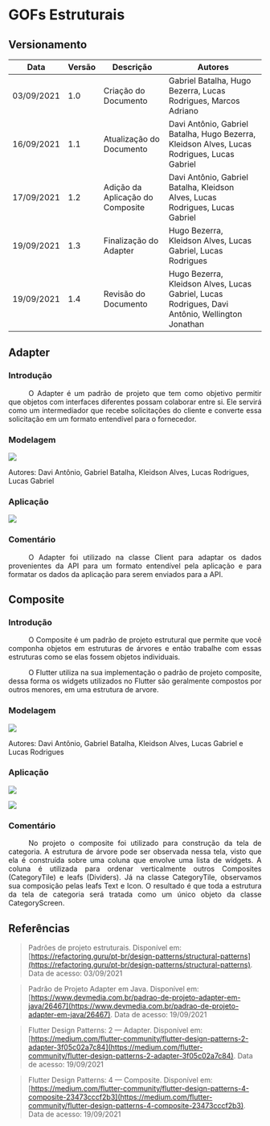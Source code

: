 # GOFs Estruturais

## Versionamento
| Data | Versão | Descrição | Autores |
| -------- | -------- | -------- | ---|
|   03/09/2021   |  1.0    | Criação do Documento  | Gabriel Batalha, Hugo Bezerra, Lucas Rodrigues, Marcos Adriano
|   16/09/2021   |  1.1    | Atualização do Documento  | Davi Antônio, Gabriel Batalha, Hugo Bezerra, Kleidson Alves, Lucas Rodrigues, Lucas Gabriel
|   17/09/2021   |  1.2    | Adição da Aplicação do Composite  | Davi Antônio, Gabriel Batalha, Kleidson Alves, Lucas Rodrigues, Lucas Gabriel
|   19/09/2021   |  1.3    | Finalização do Adapter | Hugo Bezerra, Kleidson Alves, Lucas Gabriel, Lucas Rodrigues
|   19/09/2021   |  1.4    | Revisão do Documento | Hugo Bezerra, Kleidson Alves, Lucas Gabriel, Lucas Rodrigues, Davi Antônio, Wellington Jonathan

## Adapter 

### Introdução

<div style="text-indent: 40px; text-align: justify">
<p>
O Adapter é um padrão de projeto que tem como objetivo permitir que objetos com interfaces diferentes possam colaborar entre si. Ele servirá como um intermediador que recebe solicitações do cliente e converte essa solicitação em um formato entendível para o fornecedor. 
</p>
</div>

### Modelagem

![](https://i.imgur.com/4TK9fsp.png)

Autores: Davi Antônio, Gabriel Batalha, Kleidson Alves, Lucas Rodrigues, Lucas Gabriel


### Aplicação

[![](https://i.imgur.com/iyJYbMV.png)](https://github.com/UnBArqDsw2021-1/2021.1_G5_ProjetoDonner_Front-end/blob/GOFs/donner/lib/widgets/models/client_model.dart)


### Comentário

<div style="text-indent: 40px; text-align: justify">
<p>
O Adapter foi utilizado na classe Client para adaptar os dados provenientes da API para um formato entendível pela aplicação e para formatar os dados da aplicação para serem enviados para a API.  
</p>
</div>

## Composite

### Introdução
<div style="text-indent: 40px; text-align: justify">
<p>
O Composite é um padrão de projeto estrutural que permite que você componha objetos em estruturas de árvores e então trabalhe com essas estruturas como se elas fossem objetos individuais.
</p>
<p>
O Flutter utiliza na sua implementação o padrão de projeto composite, dessa forma os widgets utilizados no Flutter são geralmente compostos por outros menores, em uma estrutura de arvore.
</p>
</div>

### Modelagem

![](https://i.imgur.com/GOCQznN.png)

Autores: Davi Antônio, Gabriel Batalha, Kleidson Alves, Lucas Gabriel e Lucas Rodrigues

### Aplicação

[![](https://i.imgur.com/gRZbLF0.png)](https://github.com/UnBArqDsw2021-1/2021.1_G5_ProjetoDonner_Front-end/blob/GOFs/donner/lib/widgets/category_tile/category_tile.dart)

[![](https://i.imgur.com/V2l4NWk.png)](https://github.com/UnBArqDsw2021-1/2021.1_G5_ProjetoDonner_Front-end/blob/GOFs/donner/lib/screens/category_screen.dart)


### Comentário
<div style="text-indent: 40px; text-align: justify">
<p>
No projeto o composite foi utilizado para construção da tela de categoria. A estrutura de árvore pode ser observada nessa tela, visto que ela é construída sobre uma coluna que envolve uma lista de widgets. A coluna é utilizada para ordenar verticalmente outros Composites (CategoryTile) e leafs (Dividers).  Já na classe CategoryTile, observamos sua composição pelas leafs Text e Icon. O resultado é que toda a estrutura da tela de categoria será tratada como um único objeto da classe CategoryScreen.   
</p>
</div>

## Referências
> Padrões de projeto estruturais. Disponível em: [https://refactoring.guru/pt-br/design-patterns/structural-patterns](https://refactoring.guru/pt-br/design-patterns/structural-patterns). Data de acesso: 03/09/2021

> Padrão de Projeto Adapter em Java. Disponível em: [https://www.devmedia.com.br/padrao-de-projeto-adapter-em-java/26467](https://www.devmedia.com.br/padrao-de-projeto-adapter-em-java/26467). Data de acesso: 19/09/2021

> Flutter Design Patterns: 2 — Adapter. Disponível em: [https://medium.com/flutter-community/flutter-design-patterns-2-adapter-3f05c02a7c84](https://medium.com/flutter-community/flutter-design-patterns-2-adapter-3f05c02a7c84). Data de acesso: 19/09/2021

> Flutter Design Patterns: 4 — Composite. Disponível em: [https://medium.com/flutter-community/flutter-design-patterns-4-composite-23473cccf2b3](https://medium.com/flutter-community/flutter-design-patterns-4-composite-23473cccf2b3). Data de acesso: 19/09/2021
